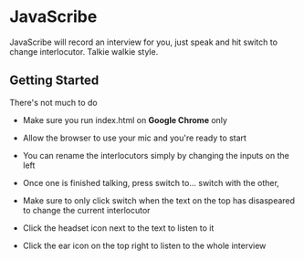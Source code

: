 # JavaScribe
JavaScribe will record an interview for you, just speak and hit switch to change interlocutor. Talkie walkie style.

## Getting Started

  There's not much to do

  * Make sure you run index.html on **Google Chrome** only

  * Allow the browser to use your mic and you're ready to start

  * You can rename the interlocutors simply by changing the inputs on the left

  * Once one is finished talking, press switch to... switch with the other, 

  * Make sure to only click switch when the text on the top has disaspeared to change the current interlocutor
  
  * Click the headset icon next to the text to listen to it
  
  * Click the ear icon on the top right to listen to the whole interview
